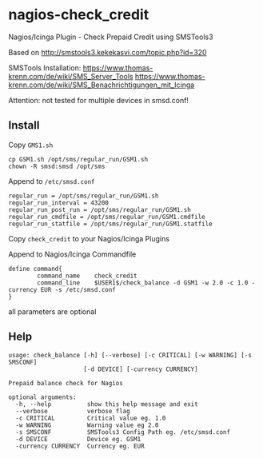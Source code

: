 # nagios-check_credit
Nagios/Icinga Plugin - Check Prepaid Credit using SMSTools3

Based on http://smstools3.kekekasvi.com/topic.php?id=320

SMSTools Installation:
https://www.thomas-krenn.com/de/wiki/SMS_Server_Tools
https://www.thomas-krenn.com/de/wiki/SMS_Benachrichtigungen_mit_Icinga

Attention: not tested for multiple devices in smsd.conf!

## Install

Copy `GMS1.sh`
```
cp GSM1.sh /opt/sms/regular_run/GSM1.sh
chown -R smsd:smsd /opt/sms
```

Append to `/etc/smsd.conf`
```
regular_run = /opt/sms/regular_run/GSM1.sh
regular_run_interval = 43200
regular_run_post_run = /opt/sms/regular_run/GSM1.sh
regular_run_cmdfile = /opt/sms/regular_run/GSM1.cmdfile
regular_run_statfile = /opt/sms/regular_run/GSM1.statfile
```

Copy `check_credit` to your Nagios/Icinga Plugins

Append to Nagios/Icinga Commandfile
```
define command{
        command_name    check_credit
        command_line    $USER1$/check_balance -d GSM1 -w 2.0 -c 1.0 -currency EUR -s /etc/smsd.conf
}
```

all parameters are optional

## Help

```
usage: check_balance [-h] [--verbose] [-c CRITICAL] [-w WARNING] [-s SMSCONF]
                     [-d DEVICE] [-currency CURRENCY]

Prepaid balance check for Nagios

optional arguments:
  -h, --help          show this help message and exit
  --verbose           verbose flag
  -c CRITICAL         Critical value eg. 1.0
  -w WARNING          Warning value eg 2.0
  -s SMSCONF          SMSTools3 Config Path eg. /etc/smsd.conf
  -d DEVICE           Device eg. GSM1
  -currency CURRENCY  Currency eg. EUR
```
